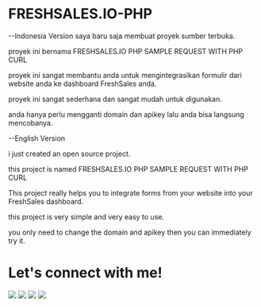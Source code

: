 # FRESHSALES.IO-PHP

--Indonesia Version saya baru saja membuat proyek sumber terbuka.

proyek ini bernama FRESHSALES.IO PHP SAMPLE REQUEST WITH PHP CURL

proyek ini sangat membantu anda untuk mengintegrasikan formulir dari website anda ke dashboard FreshSales anda.

proyek ini sangat sederhana dan sangat mudah untuk digunakan.

anda hanya perlu mengganti domain dan apikey lalu anda bisa langsung mencobanya.

--English Version

i just created an open source project.

this project is named FRESHSALES.IO PHP SAMPLE REQUEST WITH PHP CURL

This project really helps you to integrate forms from your website into your FreshSales dashboard.

this project is very simple and very easy to use.

you only need to change the domain and apikey then you can immediately try it.

# Let's connect with me!
<p>
    <a href="https://wafarifki.github.io" target="_blank"><img src="https://img.shields.io/badge/Website-https://wafarifki.github.io-blue?" /></a>
    <a href="https://www.linkedin.com/in/wafarifqi/" target="_blank"><img src="https://img.shields.io/badge/Linkedin-WafaRifqiAnafin_-blue" /></a>
    <a href="https://facebook.com/wafarifkianafin" target="_blank"><img src="https://img.shields.io/badge/Facebook-wafarifkianafin-blue" /></a>
    <a href="https://instagram.com/wafarifki_" target="_blank"><img src="https://img.shields.io/badge/Instagram-@wafarifki_-blue" /></a>
</p>
